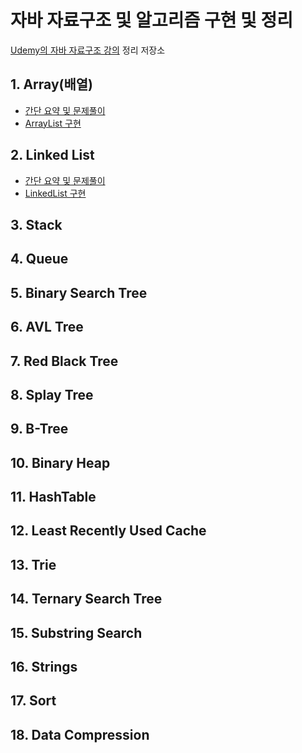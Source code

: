 # 자바 자료구조 및 알고리즘 구현 및 정리

[Udemy의 자바 자료구조 강의](https://www.udemy.com/algorithms-and-data-structures/) 정리 저장소

## 1. Array(배열)

- [간단 요약 및 문제풀이](https://github.com/walbatrossw/java-data-structures/blob/master/ch01-arrays/arrays.md)
- [ArrayList 구현](https://github.com/walbatrossw/java-data-structures/tree/master/ch01-arrays/src/doubles/ds/arrays/arraylist)

## 2. Linked List

- [간단 요약 및 문제풀이](https://github.com/walbatrossw/java-data-structures/blob/master/ch02-linked-list/linked-list.md)
- [LinkedList 구현](https://github.com/walbatrossw/java-data-structures/tree/master/ch02-linked-list/src/doubles/ds/linkedlist/implement)

## 3. Stack

## 4. Queue

## 5. Binary Search Tree

## 6. AVL Tree

## 7. Red Black Tree

## 8. Splay Tree

## 9. B-Tree

## 10. Binary Heap

## 11. HashTable

## 12. Least Recently Used Cache

## 13. Trie

## 14. Ternary Search Tree

## 15. Substring Search

## 16. Strings

## 17. Sort

## 18. Data Compression
